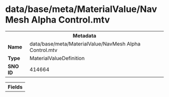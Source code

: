 <h1>data/base/meta/MaterialValue/NavMesh Alpha Control.mtv</h1><table><tr><th colspan="100%">Metadata</th></tr><tr><td><b>Name</b></td><td>data/base/meta/MaterialValue/NavMesh Alpha Control.mtv</td></tr><tr><td><b>Type</b></td><td>MaterialValueDefinition</td></tr><tr><td><b>SNO ID</b></td><td>414664</td></tr></table>

<table><tr><th colspan="100%">Fields</th></tr></table>

